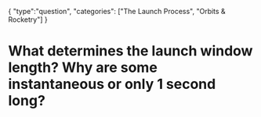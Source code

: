 {
    "type":"question",
    "categories": ["The Launch Process", "Orbits & Rocketry"]
}

# What determines the launch window length? Why are some instantaneous or only 1 second long?
